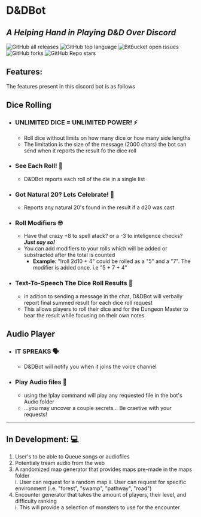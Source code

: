 
# **D&DBot**<br>
## ***A Helping Hand in Playing D&D Over Discord***<br>
![GitHub all releases](https://img.shields.io/github/downloads/Devcon324/D_DBot/total?style=plastic)
![GitHub top language](https://img.shields.io/github/languages/top/Devcon324/D_DBot?color=yellow)
![Bitbucket open issues](https://img.shields.io/bitbucket/issues/Devcon324/D_DBot)
![GitHub forks](https://img.shields.io/github/forks/Devcon324/D_DBot?style=social)
![GitHub Repo stars](https://img.shields.io/github/stars/Devcon324/D_DBot?style=social)
## Features:<br>
The features present in this discord bot is as follows<br>
## Dice Rolling
* ### **UNLIMITED DICE = UNLIMITED POWER!** :zap: 
  * Roll dice without limits on how many dice or how many side lengths
  * The limitation is the size of the message (2000 chars) the bot can send when it reports the result fo the dice roll
* ### **See Each Roll!** :eyes:
  * D&DBot reports each roll of the die in a single list
* ### **Got Natural 20? Lets Celebrate!** :tada: 
  * Reports any natural 20's found in the result if a d20 was cast
* ### **Roll Modifiers** 🤓
  * Have that crazy +8 to spell atack? or a -3 to inteligence checks? ***Just say so!***
  * You can add modifiers to your rolls which will be added or substracted after the total is counted
    * **Example**: "!roll 2d10 + 4" could be rolled as a "5" and a "7". The modifier is added once. i.e "5 + 7 + 4"
* ### Text-To-Speech The Dice Roll Results 🤖
  * in adition to sending a message in the chat, D&DBot will verbally report final summed result for each dice roll request
  * This allows players to roll their dice and for the Dungeon Master to hear the result while focusing on their own notes
## Audio Player
* ### **IT SPREAKS** 🗣️
  * D&DBot will notify you when it joins the voice channel
* ### **Play Audio files** 🎵
  * using the !play command will play any requested file in the bot's Audio folder
  * ...you may uncover a couple secrets... Be craetive with your requests!
****************************************************************************************************************
## In Development: 💻
1. User's to be able to Queue songs or audiofiles
2. Potentialy tream audio from the web
3. A randomized map generator that provides maps pre-made in the maps folder<br>
  i. User can request for a random map
  ii. User can request for specific environment (i.e. "forest", "swamp", "pathway", "road")
4. Encounter generator that takes the amount of players, their level, and difficulty ranking<br>
  i. This will provide a selection of monsters to use for the encounter
